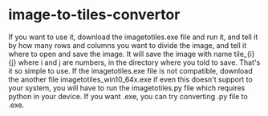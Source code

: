 # image-to-tiles-convertor
If you want to use it, download the imagetotiles.exe file and run it, and tell it by how many rows and columns you want to divide the image, and tell it where to open and save the image. It will save the image with name tile_{i}{j} where i and j are numbers, in the directory where you told to save. That's it so simple to use.
If the imagetotiles.exe file is not compatible, download the another file imagetotiles_win10_64x.exe if even this doesn't support to your system, you will have to run the imagetotiles.py file which requires python in your device. If you want .exe, you can try converting .py file to .exe.
